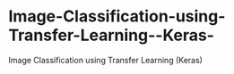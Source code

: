 # Image-Classification-using-Transfer-Learning--Keras-
Image Classification using Transfer Learning (Keras)
